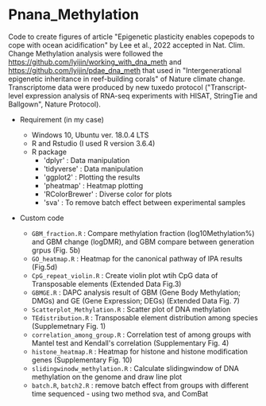 # Pnana_Methylation
Code to create figures of article "Epigenetic plasticity enables copepods to cope with ocean acidification" by Lee et al., 2022 accepted in Nat. Clim. Change
Methylation analysis were followed the https://github.com/lyijin/working_with_dna_meth and https://github.com/lyijin/pdae_dna_meth that used in "Intergenerational epigenetic inheritance in reef-building corals" of Nature climate change.
Transcriptome data were produced by new tuxedo protocol ("Transcript-level expression analysis of RNA-seq experiments with HISAT, StringTie and Ballgown", Nature Protocol).

* Requirement (in my case)
  - Windows 10, Ubuntu ver. 18.0.4 LTS
  - R and Rstudio (I used R version 3.6.4)
  - R package
    - 'dplyr' : Data manipulation
    - 'tidyverse' : Data manipulation
    - 'ggplot2' : Plotting the results
    - 'pheatmap' : Heatmap plotting
    - 'RColorBrewer' : Diverse color for plots
    - 'sva' : To remove batch effect between experimental samples

* Custom code
  - `GBM_fraction.R` : Compare methylation fraction (log10Methylation%) and GBM change (logDMR), and GBM compare between generation grpus (Fig. 5b)
  - `GO_heatmap.R` : Heatmap for the canonical pathway of IPA results (Fig.5d)
  - `CpG_repeat_violin.R` : Create violin plot wtih CpG data of Transposable elements (Extended Data Fig.3)
  - `GBMGE.R` : DAPC analysis result of GBM (Gene Body Methylation; DMGs) and GE (Gene Expression; DEGs) (Extended Data Fig. 7) 
  - `Scatterplot_Methylation.R` : Scatter plot of DNA methylation
  - `TEdistribution.R` : Transposable element distribution among species (Supplemetnary Fig. 1)
  - `correlation_among_group.R` : Correlation test of among groups with Mantel test and Kendall's correlation (Supplementary Fig. 4)
  - `histone_heatmap.R` : Heatmap for histone and histone modification genes (Supplementary Fig. 10)
  - `slidingwinodw_methylation.R` : Calculate slidingwindow of DNA methylation on the genome and draw line plot
  - `batch.R`, `batch2.R` : remove batch effect from groups with different time sequenced - using two method sva, and ComBat
